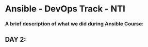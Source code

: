 
# Ansible - DevOps Track - NTI
### A brief description of what we did during Ansible Course:

## DAY 2:
###
